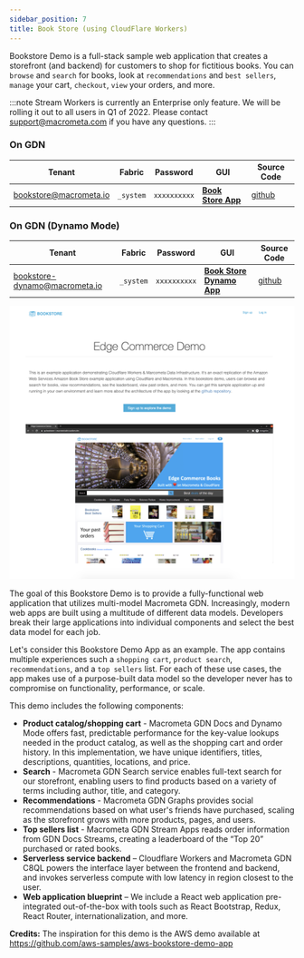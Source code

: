 ```yaml
---
sidebar_position: 7
title: Book Store (using CloudFlare Workers)
---
```


Bookstore Demo is a full-stack sample web application that creates a storefront (and backend) for customers to shop for fictitious books. You can `browse` and `search` for books, look at `recommendations` and `best sellers`, `manage` your cart, `checkout`, `view` your orders, and more.

:::note
Stream Workers is currently an Enterprise only feature. We will be rolling it out to all users in Q1 of 2022.
Please contact support@macrometa.com if you have any questions.
:::

### On GDN

| **Tenant** | **Fabric** | **Password** | **GUI** | **Source Code**|
|----------- |----------|-----------|--------------|-----------|
| bookstore@macrometa.io | `_system` | `xxxxxxxxxx` | [**Book Store App**](https://bookstore.macrometa.io/) |[github](https://github.com/Macrometacorp/tutorial-cloudflare-bookstore)|

### On GDN (Dynamo Mode)

| **Tenant** | **Fabric** | **Password** | **GUI** | **Source Code**|
|----------- |----------|-----------|--------------|-----------|
| bookstore-dynamo@macrometa.io | `_system` | `xxxxxxxxxx` | [**Book Store Dynamo App**](https://bookstore-dynamo.macrometadev.workers.dev/) |[github](https://github.com/Macrometacorp/tutorial-cloudflare-bookstore-dynamo)|

![Bookstore](/img/bookstore.png)

The goal of this Bookstore Demo is to provide a fully-functional web application that utilizes multi-model Macrometa GDN. Increasingly, modern web apps are built using a multitude of different data models. Developers break their large applications into individual components and select the best data model for each job.

Let's consider this Bookstore Demo App as an example. The app contains multiple experiences such a `shopping cart`, `product search`, `recommendations`, and a `top sellers` list. For each of these use cases, the app makes use of a purpose-built data model so the developer never has to compromise on functionality, performance, or scale.

This demo includes the following components:

* **Product catalog/shopping cart** - Macrometa GDN Docs and Dynamo Mode offers fast, predictable performance for the key-value lookups needed in the product catalog, as well as the shopping cart and order history. In this implementation, we have unique identifiers, titles, descriptions, quantities, locations, and price.
* **Search** - Macrometa GDN Search service enables full-text search for our storefront, enabling users to find products based on a variety of terms including author, title, and category.
* **Recommendations** - Macrometa GDN Graphs  provides social recommendations based on what user's friends have purchased, scaling as the storefront grows with more products, pages, and users.
* **Top sellers list** - Macrometa GDN Stream Apps reads order information from GDN Docs Streams, creating a leaderboard of the “Top 20” purchased or rated books.
* **Serverless service backend** – Cloudflare Workers and Macrometa GDN C8QL powers the interface layer between the frontend and backend, and invokes serverless compute with low latency in region closest to the user.
* **Web application blueprint** – We include a React web application pre-integrated out-of-the-box with tools such as React Bootstrap, Redux, React Router, internationalization, and more.

**Credits:** The inspiration for this demo is the AWS demo available at https://github.com/aws-samples/aws-bookstore-demo-app

